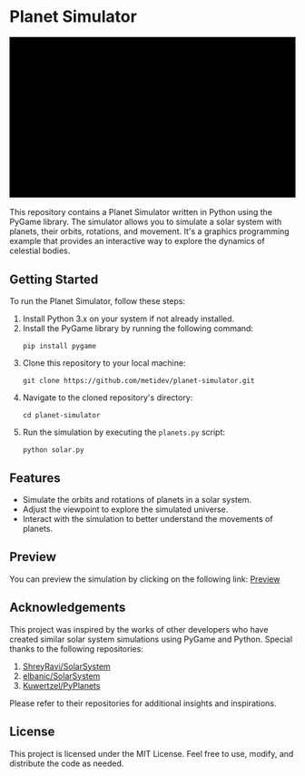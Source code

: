 # Planet Simulator

![Preview](https://github.com/metidev/planet-simulator/blob/main/planets.gif)

This repository contains a Planet Simulator written in Python using the PyGame library. The simulator allows you to simulate a solar system with planets, their orbits, rotations, and movement. It's a graphics programming example that provides an interactive way to explore the dynamics of celestial bodies.

## Getting Started

To run the Planet Simulator, follow these steps:

1. Install Python 3.x on your system if not already installed.
2. Install the PyGame library by running the following command:
   ```
   pip install pygame
   ```
3. Clone this repository to your local machine:
   ```
   git clone https://github.com/metidev/planet-simulator.git
   ```
4. Navigate to the cloned repository's directory:
   ```
   cd planet-simulator
   ```
5. Run the simulation by executing the `planets.py` script:
   ```
   python solar.py
   ```

## Features

- Simulate the orbits and rotations of planets in a solar system.
- Adjust the viewpoint to explore the simulated universe.
- Interact with the simulation to better understand the movements of planets.

## Preview

You can preview the simulation by clicking on the following link: [Preview](https://github.com/metidev/planet-simulator/blob/main/planets.gif)

## Acknowledgements

This project was inspired by the works of other developers who have created similar solar system simulations using PyGame and Python. Special thanks to the following repositories:

1. [ShreyRavi/SolarSystem](https://github.com/ShreyRavi/SolarSystem)
2. [elbanic/SolarSystem](https://github.com/elbanic/SolarSystem)
3. [Kuwertzel/PyPlanets](https://github.com/Kuwertzel/PyPlanets)

Please refer to their repositories for additional insights and inspirations.

## License

This project is licensed under the MIT License. Feel free to use, modify, and distribute the code as needed.

